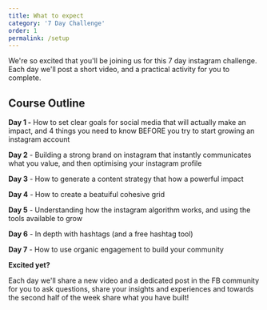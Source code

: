 ```yaml
---
title: What to expect
category: '7 Day Challenge'
order: 1
permalink: /setup
---
```


We're so excited that you'll be joining us for this 7 day instagram challenge. Each day we'll post a short video, and a practical activity for you to complete.

## **Course Outline**

**Day 1 -** How to set clear goals for social media that will actually make an impact, and 4 things you need to know BEFORE you try to start growing an instagram account

**Day 2** - Building a strong brand on instagram that instantly communicates what you value, and then optimising your instagram profile

**Day 3** - How to generate a content strategy that how a powerful impact

**Day 4** - How to create a beatuiful cohesive grid

**Day 5** - Understanding how the instagram algorithm works, and using the tools available to grow

**Day 6** - In depth with hashtags (and a free hashtag tool)

**Day 7** - How to use organic engagement to build your community

**Excited yet? &nbsp;**

Each day we'll share a new video and a dedicated post in the FB community for you to ask questions, share your insights and experiences and towards the second half of the week share what you have built\!&nbsp;

&nbsp;
